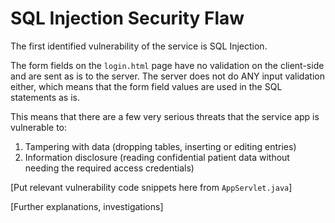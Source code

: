 # SQL Injection Security Flaw

The first identified vulnerability of the service is SQL Injection.

The form fields on the `login.html` page have no validation on the client-side and are sent as is to the server.
The server does not do ANY input validation either, which means that the form field values are used in the SQL statements as is.

This means that there are a few very serious threats that the service app is vulnerable to:
1. Tampering with data (dropping tables, inserting or editing entries)
2. Information disclosure (reading confidential patient data without needing the required access credentials)

[Put relevant vulnerability code snippets here from `AppServlet.java`]

[Further explanations, investigations]